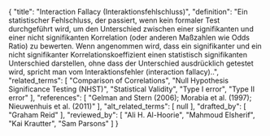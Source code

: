{
    "title": "Interaction Fallacy (Interaktionsfehlschluss)",
    "definition": "Ein statistischer Fehlschluss, der passiert, wenn kein formaler Test durchgeführt wird, um den Unterschied zwischen einer signifikanten und einer nicht signifikanten Korrelation (oder anderen Maßzahlen wie Odds Ratio) zu bewerten. Wenn angenommen wird, dass ein signifikanter und ein nicht signifikanter Korrelationskoeffizient einen statistisch signifikanten Unterschied darstellen, ohne dass der Unterschied ausdrücklich getestet wird, spricht man vom Interaktionsfehler (interaction fallacy)..",
    "related_terms": [
        "Comparison of Correlations",
        "Null Hypothesis Significance Testing (NHST)",
        "Statistical Validity",
        "Type I error",
        "Type II error"
    ],
    "references": [
        "Gelman and Stern (2006); Morabia et al. (1997); Nieuwenhuis et al. (2011)"
    ],
    "alt_related_terms": [
        null
    ],
    "drafted_by": [
        "Graham Reid"
    ],
    "reviewed_by": [
        "Ali H. Al-Hoorie",
        "Mahmoud Elsherif",
        "Kai Krautter",
        "Sam Parsons"
    ]
}